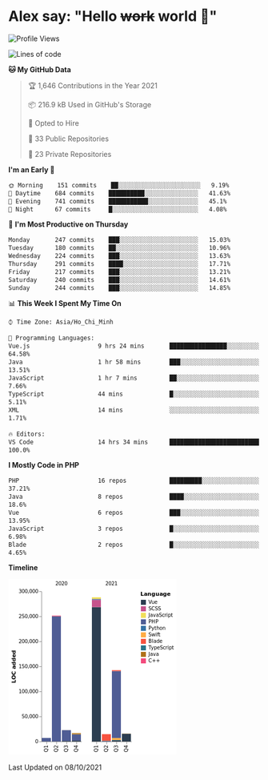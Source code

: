 # Alex say: "Hello ~~work~~ world 🐾"

<!--START_SECTION:waka-->
![Profile Views](http://img.shields.io/badge/Profile%20Views-48-blue)

![Lines of code](https://img.shields.io/badge/From%20Hello%20World%20I%27ve%20Written-759470%20lines%20of%20code-blue)

**🐱 My GitHub Data** 

> 🏆 1,646 Contributions in the Year 2021
 > 
> 📦 216.9 kB Used in GitHub's Storage 
 > 
> 💼 Opted to Hire
 > 
> 📜 33 Public Repositories 
 > 
> 🔑 23 Private Repositories  
 > 
**I'm an Early 🐤** 

```text
🌞 Morning    151 commits    ██░░░░░░░░░░░░░░░░░░░░░░░   9.19% 
🌆 Daytime    684 commits    ██████████░░░░░░░░░░░░░░░   41.63% 
🌃 Evening    741 commits    ███████████░░░░░░░░░░░░░░   45.1% 
🌙 Night      67 commits     █░░░░░░░░░░░░░░░░░░░░░░░░   4.08%

```
📅 **I'm Most Productive on Thursday** 

```text
Monday       247 commits    ███░░░░░░░░░░░░░░░░░░░░░░   15.03% 
Tuesday      180 commits    ██░░░░░░░░░░░░░░░░░░░░░░░   10.96% 
Wednesday    224 commits    ███░░░░░░░░░░░░░░░░░░░░░░   13.63% 
Thursday     291 commits    ████░░░░░░░░░░░░░░░░░░░░░   17.71% 
Friday       217 commits    ███░░░░░░░░░░░░░░░░░░░░░░   13.21% 
Saturday     240 commits    ███░░░░░░░░░░░░░░░░░░░░░░   14.61% 
Sunday       244 commits    ███░░░░░░░░░░░░░░░░░░░░░░   14.85%

```


📊 **This Week I Spent My Time On** 

```text
⌚︎ Time Zone: Asia/Ho_Chi_Minh

💬 Programming Languages: 
Vue.js                   9 hrs 24 mins       ████████████████░░░░░░░░░   64.58% 
Java                     1 hr 58 mins        ███░░░░░░░░░░░░░░░░░░░░░░   13.51% 
JavaScript               1 hr 7 mins         ██░░░░░░░░░░░░░░░░░░░░░░░   7.66% 
TypeScript               44 mins             █░░░░░░░░░░░░░░░░░░░░░░░░   5.11% 
XML                      14 mins             ░░░░░░░░░░░░░░░░░░░░░░░░░   1.71%

🔥 Editors: 
VS Code                  14 hrs 34 mins      █████████████████████████   100.0%

```

**I Mostly Code in PHP** 

```text
PHP                      16 repos            █████████░░░░░░░░░░░░░░░░   37.21% 
Java                     8 repos             ████░░░░░░░░░░░░░░░░░░░░░   18.6% 
Vue                      6 repos             ███░░░░░░░░░░░░░░░░░░░░░░   13.95% 
JavaScript               3 repos             █░░░░░░░░░░░░░░░░░░░░░░░░   6.98% 
Blade                    2 repos             █░░░░░░░░░░░░░░░░░░░░░░░░   4.65%

```


**Timeline**

![Chart not found](https://raw.githubusercontent.com/alexzvn/alexzvn/main/charts/bar_graph.png) 


 Last Updated on 08/10/2021
<!--END_SECTION:waka-->
